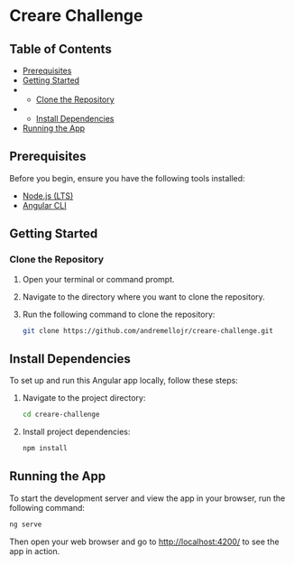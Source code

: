 # Creare Challenge

## Table of Contents

- [Prerequisites](#prerequisites)
- [Getting Started](#getting-started)
- - [Clone the Repository](#clone-the-repository)
- - [Install Dependencies](#install-dependencies)
- [Running the App](#running-the-app)

## Prerequisites

Before you begin, ensure you have the following tools installed:

- [Node.js (LTS)](https://nodejs.org/)
- [Angular CLI](https://cli.angular.io/)

## Getting Started

### Clone the Repository

1. Open your terminal or command prompt.
2. Navigate to the directory where you want to clone the repository.
3. Run the following command to clone the repository:

   ```bash
   git clone https://github.com/andremellojr/creare-challenge.git
   ```

## Install Dependencies

To set up and run this Angular app locally, follow these steps:

1. Navigate to the project directory:

    ```bash
    cd creare-challenge
    ```


2. Install project dependencies:

    ```bash
    npm install
    ```

## Running the App

To start the development server and view the app in your browser, run the following command:

```bash
ng serve
```

Then open your web browser and go to [http://localhost:4200/](http://localhost:4200/) to see the app in action.
